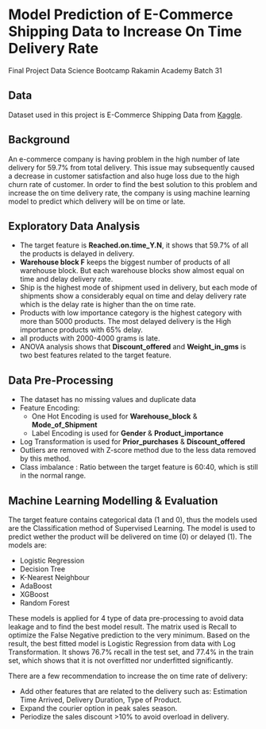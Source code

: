 # Model Prediction of E-Commerce Shipping Data to Increase On Time Delivery Rate

Final Project Data Science Bootcamp Rakamin Academy Batch 31

## Data
Dataset used in this project is E-Commerce Shipping Data from [Kaggle](https://www.kaggle.com/datasets/prachi13/customer-analytics).

## Background
An e-commerce company is having problem in the high number of late delivery for 59.7% from total delivery. This issue may subsequently caused a decrease in customer satisfaction and also huge loss due to the high churn rate of customer. In order to find the best solution to this problem and increase the on time delivery rate, the company is using machine learning model to predict which delivery will be on time or late.

## Exploratory Data Analysis
- The target feature is **Reached.on.time_Y.N**, it shows that 59.7% of all the products is delayed in delivery.
- **Warehouse block F** keeps the biggest number of products of all warehouse block. But each warehouse blocks show almost equal on time and delay delivery rate.
- Ship is the highest mode of shipment used in delivery, but each mode of shipments show a considerably equal on time and delay delivery rate which is the delay rate is higher than the on time rate.
- Products with low importance category is the highest category with more than 5000 products. The most delayed delivery is the High importance products with 65% delay.
- all products with 2000-4000 grams is late.
- ANOVA analysis shows that **Discount_offered** and **Weight_in_gms** is two best features related to the target feature.

## Data Pre-Processing
- The dataset has no missing values and duplicate data
- Feature Encoding:
    - One Hot Encoding is used for **Warehouse_block** & **Mode_of_Shipment**
    - Label Encoding is used for **Gender** & **Product_importance**
- Log Transformation is used for **Prior_purchases** & **Discount_offered**
- Outliers are removed with Z-score method due to the less data removed by this method.
- Class imbalance : Ratio between the target feature is 60:40, which is still in the normal range.

## Machine Learning Modelling & Evaluation
The target feature contains categorical data (1 and 0), thus the models used are the Classification method of Supervised Learning. The model is used to predict wether the product will be delivered on time (0) or delayed (1). The models are:
- Logistic Regression
- Decision Tree
- K-Nearest Neighbour
- AdaBoost
- XGBoost
- Random Forest

These models is applied for 4 type of data pre-processing to avoid data leakage and to find the best model result. The matrix used is Recall to optimize the False Negative prediction to the very minimum. Based on the result, the best fitted model is Logistic Regression from data with Log Transformation. It shows 76.7% recall in the test set, and 77.4% in the train set, which shows that it is not overfitted nor underfitted significantly.

There are a few recommendation to increase the on time rate of delivery:
- Add other features that are related to the delivery such as: Estimation Time Arrived, Delivery Duration, Type of Product.
- Expand the courier option in peak sales season.
- Periodize the sales discount >10% to avoid overload in delivery.
